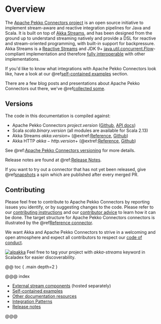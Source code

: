 # Overview

The [Apache Pekko Connectors project](https://doc.akka.io/docs/alpakka/current/) is an open source initiative to implement stream-aware and reactive integration pipelines for Java and Scala. It is built on top of [Akka Streams](https://doc.akka.io/docs/akka/current/stream/index.html), and has been designed from the ground up to understand streaming natively and provide a DSL for reactive and stream-oriented programming, with built-in support for backpressure. Akka Streams is a [Reactive Streams](https://www.reactive-streams.org/) and JDK 9+ [java.util.concurrent.Flow](https://docs.oracle.com/javase/10/docs/api/java/util/concurrent/Flow.html)-compliant implementation and therefore [fully interoperable](https://doc.akka.io/docs/akka/current/general/stream/stream-design.html#interoperation-with-other-reactive-streams-implementations) with other implementations.

If you'd like to know what integrations with Apache Pekko Connectors look like, have a look at our 
@ref[self-contained examples](examples/index.md) section.

There are a few blog posts and presentations about Apache Pekko Connectors out there, we've @ref[collected some](other-docs/webinars-presentations-articles.md).


## Versions

The code in this documentation is compiled against:

* Apache Pekko Connectors $project.version$ ([Github](https://github.com/apache/incubator-pekko-connectors), [API docs](https://doc.akka.io/api/alpakka/current/akka/stream/alpakka/index.html))
* Scala $scala.binary.version$ (all modules are available for Scala 2.13)
* Akka Streams $akka.version$+ (@extref:[Reference](akka:stream/index.html), [Github](https://github.com/akka/akka))
* Akka HTTP $akka-http.version$+ (@extref:[Reference](akka-http:), [Github](https://github.com/akka/akka-http))

See @ref:[Apache Pekko Connectors versioning](other-docs/versioning.md) for more details.

Release notes are found at @ref:[Release Notes](release-notes/index.md).

If you want to try out a connector that has not yet been released, give @ref[snapshots](other-docs/snapshots.md) a spin which are published after every merged PR.

## Contributing

Please feel free to contribute to Apache Pekko Connectors by reporting issues you identify, or by suggesting changes to the code. Please refer to our [contributing instructions](https://github.com/apache/incubator-pekko-connectors/blob/master/CONTRIBUTING.md) and our [contributor advice](https://github.com/apache/incubator-pekko-connectors/blob/master/contributor-advice.md) to learn how it can be done. The target structure for Apache Pekko Connectors connectors is illustrated by the @ref[Reference connector](reference.md).

We want Akka and Apache Pekko Connectors to strive in a welcoming and open atmosphere and expect all contributors to respect our [code of conduct](https://www.lightbend.com/conduct).

[![alpakka]][alpakka-scaladex] Feel free to tag your project with *akka-streams* keyword in Scaladex for easier discoverability.

[alpakka]: https://index.scala-lang.org/count.svg?q=topics:akka-streams&amp;subject=akka-streams&amp;style=flat-square

[alpakka-scaladex]: https://index.scala-lang.org/search?q=topics:akka-streams


@@ toc { .main depth=2 }

@@@ index

* [External stream components](external-components.md) (hosted separately)
* [Self-contained examples](examples/index.md)
* [Other documentation resources](other-docs/index.md)
* [Integration Patterns](patterns.md)
* [Release notes](release-notes/index.md)

@@@
